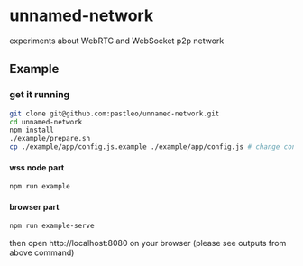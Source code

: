 # unnamed-network
experiments about WebRTC and WebSocket p2p network

## Example

### get it running

```sh
git clone git@github.com:pastleo/unnamed-network.git
cd unnamed-network
npm install
./example/prepare.sh
cp ./example/app/config.js.example ./example/app/config.js # change config if needed
```

#### wss node part

```sh
npm run example
```

#### browser part

```sh
npm run example-serve
```

then open http://localhost:8080 on your browser (please see outputs from above command)
